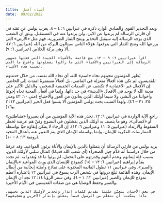 ```yaml
---
title:  أشياء أفضل
date:  09/02/2022
---
```


وبعد التحذير القوي والصادق الوارد ذكره في عبرانيين ٦: ٤ – ٨، يعرب بولس عن ثقته في أن قارئي الرسالة لم يرتدوا عن الابن، ولن يرتدوا عنه في المستقبل. ويثق أن الشعب الذي يوجه الرسالة إليه سيقبل التحذير وينتج الثمار الضرورية. فهم مثل «الأرض» التي يزرعها الله وتنتج الثمار التي يتوقعها. هؤلاء الناس سينالون البركة من الله (عبرانيين ٦: ٧)، ألا وهي بركة الخلاص (عبرانيين ٦: ٩).

`اقرأ عبرانيين ٦: ٩ – ١٢. ضع قائمة بالأشياء الجيدة التي فعلها جمهور الرسالة إلى العبرانيين والأشياء التي ما زالوا يفعلونها واشرح ما الذي تعنيه هذه الأشياء.`

يُظهر المؤمنون محبتهم تجاه «اسم» الله، أي تجاه الله نفسه، من خلال خدمتهم للقديسين. لم تكن هذه أفعالاً منعزلة في الماضي، بل أفعالاً مستمرةً امتدت إلى الحاضر. إن الأفعال غير الاعتيادية لا تكشف عن الصفات الحقيقية للشخص، والدليل الأكبر على محبة الله لا يوجد في الأفعال «الدينية» في حد ذاتها، وإنما في أفعال المحبة تجاه إخوتنا وأخواتنا من البشر، ولا سيما أولئك الذين يعانون من العوز والاحتياج (متى ١٠: ٤٢ ومتى ٢٥: ٣١ – ٤٦). ولهذا السبب يحث بولس المؤمنين ألا ينسوا فعل الخير (عبرانيين ١٣: ٢ و١٦).

راجع الآية الواردة في عبرانيين ٦: ١٢. تحذر هذه الآية المؤمنين من أن يصيروا «متباطئين» أو «كسالى»، وهو ما يتصف به أولئك الذين يفشلون في النضوج ومَنْ هم عرضة لخطر السقوط والارتداد (عبرانيين ٥: ١١ وعبرانيين ٦: ١٢). إن الرجاء لا يمكن إبقاؤه حيًا بواسطة الممارسات الفكرية للإيمان، وإنما بواسطة الإيمان الذي يتم التعبير عنه بأعمال المحبة (رومية ١٣: ٨ – ١٠).

يريد بولس من قارئي الرسالة أن يتمثلوا بالذين بالإيمان والأناة يرثون المواعيد. وقد عرفنا من خلال دراستنا أنه قدَّم جيل الصحراء (أي شعب الله قديمًا) كمثال سلبي لأولئك الذين، بسبب قلة إيمانهم وعدم أناتهم وقدرتهم على التحمل، لم يرثوا ما قد وُعِدوا به. ثم نجده يقدِّم إبراهيم (عبرانيين ٦: ١٣ – ١٥) كنموذج للإنسان الذي ورث المواعيد «بالإيمان والصبر». وفي عبرانيين ١١ تطول القائمة المحتوية على نماذج وأمثلة إيجابية من أبطال الإيمان، وهذه القائمة تبلغ ذروتها في شخص الرب يسوع في عبرانيين ١٢ باعتباره أعظم نموذج للإيمان والصبر (عبرانيين ١٢: ١ – ٤). وفي سفر الرؤيا ١٤: ١٢ نجد أن الإيمان والصبر وحفظ الوصايا هي من صفات القديسين في الأيام الأخيرة.

`في بعض الأحيان يتعيَّن علينا تقديم كلمات إنذار وتحذير لأولئك الذين نحبهم. ماذا يمكننا أن نتعلم من الرسول فيما يتعلق بإنذار الآخرين وتشجيعهم؟`